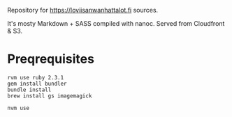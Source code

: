 Repository for https://loviisanwanhattalot.fi sources.

It's mosty Markdown + SASS compiled with nanoc. Served from Cloudfront & S3.

# Preqrequisites

```
rvm use ruby 2.3.1
gem install bundler
bundle install
brew install gs imagemagick

nvm use
```
